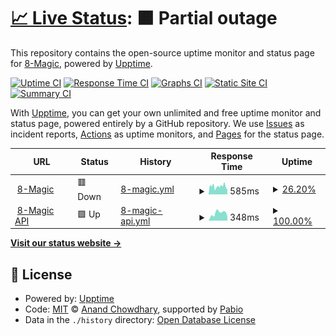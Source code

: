 # [📈 Live Status](https://8-Magic.github.io/upptime): <!--live status--> **🟧 Partial outage**

This repository contains the open-source uptime monitor and status page for [8-Magic](https://8.alialmasi.ir), powered by [Upptime](https://github.com/upptime/upptime).

[![Uptime CI](https://github.com/8-Magic/upptime/workflows/Uptime%20CI/badge.svg)](https://github.com/8-Magic/upptime/actions?query=workflow%3A%22Uptime+CI%22)
[![Response Time CI](https://github.com/8-Magic/upptime/workflows/Response%20Time%20CI/badge.svg)](https://github.com/8-Magic/upptime/actions?query=workflow%3A%22Response+Time+CI%22)
[![Graphs CI](https://github.com/8-Magic/upptime/workflows/Graphs%20CI/badge.svg)](https://github.com/8-Magic/upptime/actions?query=workflow%3A%22Graphs+CI%22)
[![Static Site CI](https://github.com/8-Magic/upptime/workflows/Static%20Site%20CI/badge.svg)](https://github.com/8-Magic/upptime/actions?query=workflow%3A%22Static+Site+CI%22)
[![Summary CI](https://github.com/8-Magic/upptime/workflows/Summary%20CI/badge.svg)](https://github.com/8-Magic/upptime/actions?query=workflow%3A%22Summary+CI%22)

With [Upptime](https://upptime.js.org), you can get your own unlimited and free uptime monitor and status page, powered entirely by a GitHub repository. We use [Issues](https://github.com/8-Magic/upptime/issues) as incident reports, [Actions](https://github.com/8-Magic/upptime/actions) as uptime monitors, and [Pages](https://8-Magic.github.io/upptime) for the status page.

<!--start: status pages-->
<!-- This summary is generated by Upptime (https://github.com/upptime/upptime) -->
<!-- Do not edit this manually, your changes will be overwritten -->
<!-- prettier-ignore -->
| URL | Status | History | Response Time | Uptime |
| --- | ------ | ------- | ------------- | ------ |
| <img alt="" src="https://icons.duckduckgo.com/ip3/8.alialmasi.ir.ico" height="13"> [8-Magic](https://8.alialmasi.ir) | 🟥 Down | [8-magic.yml](https://github.com/8-Magic/upptime/commits/HEAD/history/8-magic.yml) | <details><summary><img alt="Response time graph" src="./graphs/8-magic/response-time-week.png" height="20"> 585ms</summary><br><a href="https://8-Magic.github.io/upptime/history/8-magic"><img alt="Response time 585" src="https://img.shields.io/endpoint?url=https%3A%2F%2Fraw.githubusercontent.com%2F8-Magic%2Fupptime%2FHEAD%2Fapi%2F8-magic%2Fresponse-time.json"></a><br><a href="https://8-Magic.github.io/upptime/history/8-magic"><img alt="24-hour response time 585" src="https://img.shields.io/endpoint?url=https%3A%2F%2Fraw.githubusercontent.com%2F8-Magic%2Fupptime%2FHEAD%2Fapi%2F8-magic%2Fresponse-time-day.json"></a><br><a href="https://8-Magic.github.io/upptime/history/8-magic"><img alt="7-day response time 585" src="https://img.shields.io/endpoint?url=https%3A%2F%2Fraw.githubusercontent.com%2F8-Magic%2Fupptime%2FHEAD%2Fapi%2F8-magic%2Fresponse-time-week.json"></a><br><a href="https://8-Magic.github.io/upptime/history/8-magic"><img alt="30-day response time 585" src="https://img.shields.io/endpoint?url=https%3A%2F%2Fraw.githubusercontent.com%2F8-Magic%2Fupptime%2FHEAD%2Fapi%2F8-magic%2Fresponse-time-month.json"></a><br><a href="https://8-Magic.github.io/upptime/history/8-magic"><img alt="1-year response time 585" src="https://img.shields.io/endpoint?url=https%3A%2F%2Fraw.githubusercontent.com%2F8-Magic%2Fupptime%2FHEAD%2Fapi%2F8-magic%2Fresponse-time-year.json"></a></details> | <details><summary><a href="https://8-Magic.github.io/upptime/history/8-magic">26.20%</a></summary><a href="https://8-Magic.github.io/upptime/history/8-magic"><img alt="All-time uptime 26.20%" src="https://img.shields.io/endpoint?url=https%3A%2F%2Fraw.githubusercontent.com%2F8-Magic%2Fupptime%2FHEAD%2Fapi%2F8-magic%2Fuptime.json"></a><br><a href="https://8-Magic.github.io/upptime/history/8-magic"><img alt="24-hour uptime 26.20%" src="https://img.shields.io/endpoint?url=https%3A%2F%2Fraw.githubusercontent.com%2F8-Magic%2Fupptime%2FHEAD%2Fapi%2F8-magic%2Fuptime-day.json"></a><br><a href="https://8-Magic.github.io/upptime/history/8-magic"><img alt="7-day uptime 26.20%" src="https://img.shields.io/endpoint?url=https%3A%2F%2Fraw.githubusercontent.com%2F8-Magic%2Fupptime%2FHEAD%2Fapi%2F8-magic%2Fuptime-week.json"></a><br><a href="https://8-Magic.github.io/upptime/history/8-magic"><img alt="30-day uptime 26.20%" src="https://img.shields.io/endpoint?url=https%3A%2F%2Fraw.githubusercontent.com%2F8-Magic%2Fupptime%2FHEAD%2Fapi%2F8-magic%2Fuptime-month.json"></a><br><a href="https://8-Magic.github.io/upptime/history/8-magic"><img alt="1-year uptime 26.20%" src="https://img.shields.io/endpoint?url=https%3A%2F%2Fraw.githubusercontent.com%2F8-Magic%2Fupptime%2FHEAD%2Fapi%2F8-magic%2Fuptime-year.json"></a></details>
| <img alt="" src="https://icons.duckduckgo.com/ip3/api.8.alialmasi.ir.ico" height="13"> [8-Magic API](https://api.8.alialmasi.ir) | 🟩 Up | [8-magic-api.yml](https://github.com/8-Magic/upptime/commits/HEAD/history/8-magic-api.yml) | <details><summary><img alt="Response time graph" src="./graphs/8-magic-api/response-time-week.png" height="20"> 348ms</summary><br><a href="https://8-Magic.github.io/upptime/history/8-magic-api"><img alt="Response time 348" src="https://img.shields.io/endpoint?url=https%3A%2F%2Fraw.githubusercontent.com%2F8-Magic%2Fupptime%2FHEAD%2Fapi%2F8-magic-api%2Fresponse-time.json"></a><br><a href="https://8-Magic.github.io/upptime/history/8-magic-api"><img alt="24-hour response time 348" src="https://img.shields.io/endpoint?url=https%3A%2F%2Fraw.githubusercontent.com%2F8-Magic%2Fupptime%2FHEAD%2Fapi%2F8-magic-api%2Fresponse-time-day.json"></a><br><a href="https://8-Magic.github.io/upptime/history/8-magic-api"><img alt="7-day response time 348" src="https://img.shields.io/endpoint?url=https%3A%2F%2Fraw.githubusercontent.com%2F8-Magic%2Fupptime%2FHEAD%2Fapi%2F8-magic-api%2Fresponse-time-week.json"></a><br><a href="https://8-Magic.github.io/upptime/history/8-magic-api"><img alt="30-day response time 348" src="https://img.shields.io/endpoint?url=https%3A%2F%2Fraw.githubusercontent.com%2F8-Magic%2Fupptime%2FHEAD%2Fapi%2F8-magic-api%2Fresponse-time-month.json"></a><br><a href="https://8-Magic.github.io/upptime/history/8-magic-api"><img alt="1-year response time 348" src="https://img.shields.io/endpoint?url=https%3A%2F%2Fraw.githubusercontent.com%2F8-Magic%2Fupptime%2FHEAD%2Fapi%2F8-magic-api%2Fresponse-time-year.json"></a></details> | <details><summary><a href="https://8-Magic.github.io/upptime/history/8-magic-api">100.00%</a></summary><a href="https://8-Magic.github.io/upptime/history/8-magic-api"><img alt="All-time uptime 100.00%" src="https://img.shields.io/endpoint?url=https%3A%2F%2Fraw.githubusercontent.com%2F8-Magic%2Fupptime%2FHEAD%2Fapi%2F8-magic-api%2Fuptime.json"></a><br><a href="https://8-Magic.github.io/upptime/history/8-magic-api"><img alt="24-hour uptime 100.00%" src="https://img.shields.io/endpoint?url=https%3A%2F%2Fraw.githubusercontent.com%2F8-Magic%2Fupptime%2FHEAD%2Fapi%2F8-magic-api%2Fuptime-day.json"></a><br><a href="https://8-Magic.github.io/upptime/history/8-magic-api"><img alt="7-day uptime 100.00%" src="https://img.shields.io/endpoint?url=https%3A%2F%2Fraw.githubusercontent.com%2F8-Magic%2Fupptime%2FHEAD%2Fapi%2F8-magic-api%2Fuptime-week.json"></a><br><a href="https://8-Magic.github.io/upptime/history/8-magic-api"><img alt="30-day uptime 100.00%" src="https://img.shields.io/endpoint?url=https%3A%2F%2Fraw.githubusercontent.com%2F8-Magic%2Fupptime%2FHEAD%2Fapi%2F8-magic-api%2Fuptime-month.json"></a><br><a href="https://8-Magic.github.io/upptime/history/8-magic-api"><img alt="1-year uptime 100.00%" src="https://img.shields.io/endpoint?url=https%3A%2F%2Fraw.githubusercontent.com%2F8-Magic%2Fupptime%2FHEAD%2Fapi%2F8-magic-api%2Fuptime-year.json"></a></details>

<!--end: status pages-->

[**Visit our status website →**](https://8-Magic.github.io/upptime)

## 📄 License

- Powered by: [Upptime](https://github.com/upptime/upptime)
- Code: [MIT](./LICENSE) © [Anand Chowdhary](https://anandchowdhary.com), supported by [Pabio](https://pabio.com)
- Data in the `./history` directory: [Open Database License](https://opendatacommons.org/licenses/odbl/1-0/)
